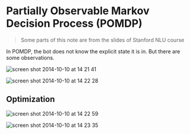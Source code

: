 Partially Observable Markov Decision Process (POMDP)
===

> Some parts of this note are from the slides of Stanford NLU course

In POMDP,  the bot does not know the explicit state it is in. But there are some observations. 

![screen shot 2014-10-10 at 14 21 41](https://cloud.githubusercontent.com/assets/1029280/4588226/4c10aad0-503d-11e4-84f5-a61c98de05b3.png)

![screen shot 2014-10-10 at 14 22 28](https://cloud.githubusercontent.com/assets/1029280/4588230/6aa4ae88-503d-11e4-9695-307907f5c1fb.png)

Optimization
---

![screen shot 2014-10-10 at 14 22 59](https://cloud.githubusercontent.com/assets/1029280/4588237/7f38ee5e-503d-11e4-812f-4529bf223919.png)

![screen shot 2014-10-10 at 14 23 35](https://cloud.githubusercontent.com/assets/1029280/4588244/a2774bb8-503d-11e4-9a6b-4868ba86e68d.png)
